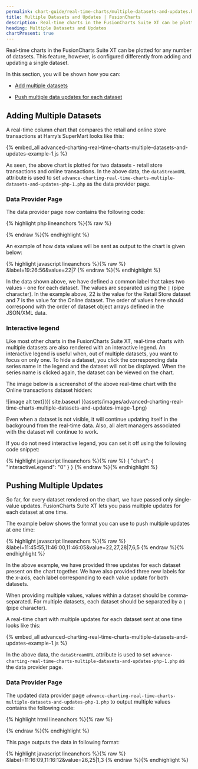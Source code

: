 ```yaml
---
permalink: chart-guide/real-time-charts/multiple-datasets-and-updates.html
title: Multiple Datasets and Updates | FusionCharts
description: Real-time charts in the FusionCharts Suite XT can be plotted for any number of datasets.
heading: Multiple Datasets and Updates
chartPresent: true
---
```


Real-time charts in the FusionCharts Suite XT can be plotted for any number of datasets. This feature, however, is configured differently from adding and updating a single dataset.

In this section, you will be shown how you can:

* <a href="{{ site.baseurl }}chart-guide/real-time-charts/multiple-datasets-and-updates.html#adding-multiple-datasets">Add multiple datasets</a>

* <a href="{{ site.baseurl }}chart-guide/real-time-charts/multiple-datasets-and-updates.html#pushing-multiple-updates">Push multiple data updates for each dataset</a>

## Adding Multiple Datasets

A real-time column chart that compares the retail and online store transactions at Harry’s SuperMart looks like this:

{% embed_all advanced-charting-real-time-charts-multiple-datasets-and-updates-example-1.js %}

As seen, the above chart is plotted for two datasets - retail store transactions and online transactions.
In the above data, the `dataStreamURL` attribute is used to set `advance-charting-real-time-charts-multiple-datasets-and-updates-php-1.php` as the data provider page.

### Data Provider Page

The data provider page now contains the following code:

{% highlight php lineanchors %}{% raw %}
<?php
	date_default_timezone_set("UTC");
	$now =  date("H:i:s", time());
	//Get random numbers
	$randomValueRetail = floor(rand(5,30));
	$randomValueOnline = floor(rand(1,10));
	//Output
   	echo  "&label=".$now."&value=".$randomValueRetail."|".$randomValueOnline;
?>
{% endraw %}{% endhighlight %}

An example of how data values will be sent as output to the chart is given below:

{% highlight javascript lineanchors %}{% raw %}
&label=19:26:56&value=22|7
{% endraw %}{% endhighlight %}

In the data shown above, we have defined a common label that takes two values - one for each dataset. The values are separated using the `|` (pipe character). In the example above, 22 is the value for the Retail Store dataset and 7 is the value for the Online dataset. The order of values here should correspond with the order of dataset object arrays defined in the JSON/XML data.

### Interactive legend

Like most other charts in the FusionCharts Suite XT, real-time charts with multiple datasets are also rendered with an interactive legend. An interactive legend is useful when, out of multiple datasets, you want to focus on only one. To hide a dataset, you click the corresponding data series name in the legend and the dataset will not be displayed. When the series name is clicked again, the dataset can be viewed on the chart.

The image below is a screenshot of the above real-time chart with the Online transactions dataset hidden:

![image alt text]({{ site.baseurl }}assets/images/advanced-charting-real-time-charts-multiple-datasets-and-updates-image-1.png)

Even when a dataset is not visible, it will continue updating itself in the background from the real-time data. Also, all alert managers associated with the dataset will continue to work.

If you do not need interactive legend, you can set it off using the following code snippet:

{% highlight javascript lineanchors %}{% raw %}
{
    "chart": {
        "interactiveLegend": "0"
    }
}
{% endraw %}{% endhighlight %}

## Pushing Multiple Updates

So far, for every dataset rendered on the chart, we have passed only single-value updates. FusionCharts Suite XT lets you pass multiple updates for each dataset at one time.

The example below shows the format you can use to push multiple updates at one time:

{% highlight javascript lineanchors %}{% raw %}
&label=11:45:55,11:46:00,11:46:05&value=22,27,28|7,6,5
{% endraw %}{% endhighlight %}

In the above example, we have provided three updates for each dataset present on the chart together. We have also provided three new labels for the x-axis, each label corresponding to each value update for both datasets.

When providing multiple values, values within a dataset should be comma-separated. For multiple datasets, each dataset should be separated by a `|` (pipe character).

A real-time chart with multiple updates for each dataset sent at one time looks like this:

{% embed_all advanced-charting-real-time-charts-multiple-datasets-and-updates-example-1.js %}

In the above data, the `dataStreamURL` attribute is used to set `advance-charting-real-time-charts-multiple-datasets-and-updates-php-1.php` as the data provider page.

### Data Provider Page

The updated data provider page `advance-charting-real-time-charts-multiple-datasets-and-updates-php-1.php` to output multiple values contains the following code:

{% highlight html lineanchors %}{% raw %}
<?php
	date_default_timezone_set("UTC");
	//Get random numbers
	$randomValueRetail1 = floor(rand(5,30));
	$randomValueRetail2 = floor(rand(5,30));
	$randomValueOnline1 = floor(rand(1,10));
	$randomValueOnline2 = floor(rand(1,10));
	//Times
	$time1 =  date('H:i:s', strtotime('-3 seconds'));
	$time2 =  date("H:i:s", time());
	//Output
   echo  "&label=".$time1.",".$time2."&value=".$randomValueRetail1.",".$randomValueRetail2."|".$randomValueOnline1.",".$randomValueOnline2;
?>
{% endraw %}{% endhighlight %}

This page outputs the data in following format:

{% highlight javascript lineanchors %}{% raw %}
&label=11:16:09,11:16:12&value=26,25|1,3
{% endraw %}{% endhighlight %}